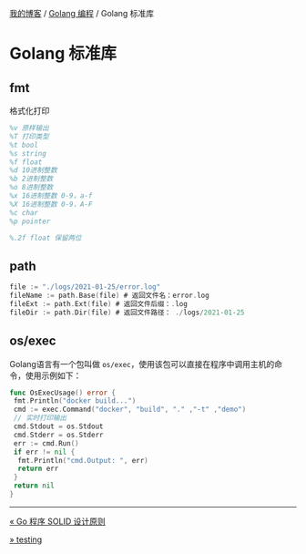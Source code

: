 [我的博客](../_index.md) / [Golang 编程](_index.md) / Golang 标准库

# Golang 标准库

## fmt

格式化打印

```tex
%v 原样输出
%T 打印类型
%t bool
%s string
%f float
%d 10进制整数
%b 2进制整数
%o 8进制整数
%x 16进制整数 0-9，a-f
%X 16进制整数 0-9，A-F
%c char
%p pointer

%.2f float 保留两位
```

## path

```go
file := "./logs/2021-01-25/error.log"
fileName := path.Base(file) # 返回文件名：error.log
fileExt := path.Ext(file) # 返回文件后缀：.log
fileDir := path.Dir(file) # 返回文件路径： ./logs/2021-01-25
```

## os/exec

Golang语言有一个包叫做 `os/exec`，使用该包可以直接在程序中调用主机的命令，使用示例如下：

```go
func OsExecUsage() error {
 fmt.Println("docker build...")
 cmd := exec.Command("docker", "build", "." ,"-t" ,"demo")
 // 实时打印输出
 cmd.Stdout = os.Stdout
 cmd.Stderr = os.Stderr
 err := cmd.Run()
 if err != nil {
  fmt.Println("cmd.Output: ", err)
  return err
 }
 return nil
}
```

---
[« Go 程序 SOLID 设计原则](go-solid.md)

[» testing](go-testing.md)
